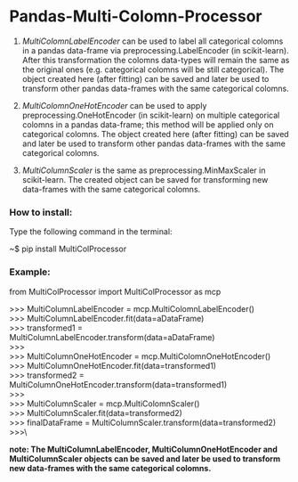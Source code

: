 # Pandas-Multi-Colomn-Processor

1. *MultiColomnLabelEncoder* can be used to label all categorical colomns in a pandas data-frame via preprocessing.LabelEncoder (in scikit-learn). After this transformation the colomns data-types will remain the same as the original ones (e.g. categorical colomns will be still categorical). The object created here (after fitting) can be saved and later be used to transform other pandas data-frames with the same categorical colomns.

2. *MultiColomnOneHotEncoder* can be used to apply preprocessing.OneHotEncoder (in scikit-learn) on multiple categorical colomns in a pandas data-frame; this method will be applied only on categorical colomns. The object created here (after fitting) can be saved and later be used to transform other pandas data-frames with the same categorical colomns.

3. *MultiColumnScaler* is the same as preprocessing.MinMaxScaler in scikit-learn. The created object can be saved for transforming new data-frames with the same categorical colomns.


### How to install:
Type the following command in the terminal:

~$ pip install MultiColProcessor

### Example:
from MultiColProcessor import MultiColProcessor as mcp

\>>> MultiColumnLabelEncoder = mcp.MultiColomnLabelEncoder()\
\>>> MultiColumnLabelEncoder.fit(data=aDataFrame)\
\>>> transformed1 = MultiColumnLabelEncoder.transform(data=aDataFrame)\
\>>>\
\>>> MultiColumnOneHotEncoder = mcp.MultiColomnOneHotEncoder()\
\>>> MultiColumnOneHotEncoder.fit(data=transformed1)\
\>>> transformed2 = MultiColumnOneHotEncoder.transform(data=transformed1)\
\>>>\
\>>> MultiColumnScaler = mcp.MultiColomnScaler()\
\>>> MultiColumnScaler.fit(data=transformed2)\
\>>> finalDataFrame = MultiColumnScaler.transform(data=transformed2)\
\>>>\

**note: The MultiColumnLabelEncoder, MultiColumnOneHotEncoder and MultiColumnScaler objects can be saved and later be used to transform new data-frames with the same categorical colomns.**

